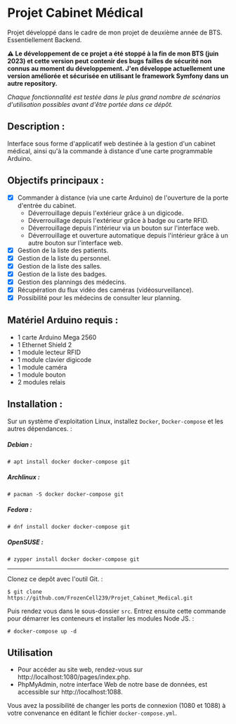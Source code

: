 # Projet Cabinet Médical
Projet développé dans le cadre de mon projet de deuxième année de BTS. Essentiellement Backend.

**⚠️ Le développement de ce projet a été stoppé à la fin de mon BTS (juin 2023) et cette version peut contenir des bugs failles de sécurité non connus au moment du développement. J'en développe actuellement une version améliorée et sécurisée en utilisant le framework Symfony dans un autre repository.**

*Chaque fonctionnalité est testée dans le plus grand nombre de scénarios d'utilisation possibles avant d'être portée dans ce dépôt.*

## Description :
Interface sous forme d'applicatif web destinée à la gestion d'un cabinet médical, ainsi qu'à la commande à distance d'une carte programmable Arduino.

## Objectifs principaux :
- [x] Commander à distance (via une carte Arduino) de l'ouverture de la porte d'entrée du cabinet.
    - Déverrouillage depuis l'extérieur grâce à un digicode.
    - Déverrouillage depuis l'extérieur grâce à badge ou carte RFID.
    - Déverrouillage depuis l'intérieur via un bouton sur l'interface web.
    - Déverrouillage et ouverture automatique depuis l'intérieur grâce à un autre bouton sur l'interface web.
- [x] Gestion de la liste des patients.
- [x] Gestion de la liste du personnel.
- [x] Gestion de la liste des salles.
- [x] Gestion de la liste des badges.
- [x] Gestion des plannings des médecins.
- [x] Récupération du flux vidéo des caméras (vidéosurveillance).
- [x] Possibilité pour les médecins de consulter leur planning.

## Matériel Arduino requis :
- 1 carte Arduino Mega 2560
- 1 Ethernet Shield 2
- 1 module lecteur RFID
- 1 module clavier digicode
- 1 module caméra
- 1 module bouton
- 2 modules relais

## Installation :
Sur un système d'exploitation Linux, installez `Docker`, `Docker-compose` et les autres dépendances. :

##### Debian :
```
# apt install docker docker-compose git
```

##### Archlinux :
```
# pacman -S docker docker-compose git
```

##### Fedora :
```
# dnf install docker docker-compose git
```

##### OpenSUSE :
```
# zypper install docker docker-compose git
```
---
Clonez ce depôt avec l'outil Git. :
```
$ git clone https://github.com/FrozenCell239/Projet_Cabinet_Medical.git
```

Puis rendez vous dans le sous-dossier `src`. Entrez ensuite cette commande pour démarrer les conteneurs et installer les modules Node JS. :
```
# docker-compose up -d
```

## Utilisation
- Pour accéder au site web, rendez-vous sur http://localhost:1080/pages/index.php.
- PhpMyAdmin, notre interface Web de notre base de données, est accessible sur http://localhost:1088.

Vous avez la possibilité de changer les ports de connexion (1080 et 1088) à votre convenance en éditant le fichier `docker-compose.yml`.
